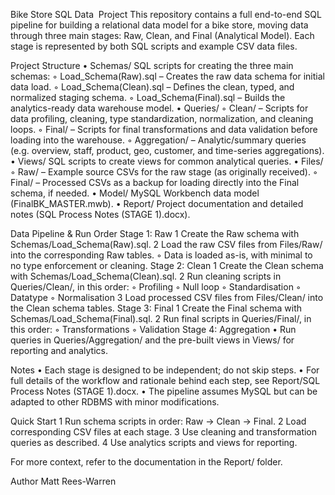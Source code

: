 Bike Store SQL Data  Project
This repository contains a full end-to-end SQL pipeline for building a relational data model for a bike store, moving data through three main stages: Raw, Clean, and Final (Analytical Model). Each stage is represented by both SQL scripts and example CSV data files.

Project Structure
	•	Schemas/
SQL scripts for creating the three main schemas:
	◦	Load_Schema(Raw).sql – Creates the raw data schema for initial data load.
	◦	Load_Schema(Clean).sql – Defines the clean, typed, and normalized staging schema.
	◦	Load_Schema(Final).sql – Builds the analytics-ready data warehouse model.
	•	Queries/
	◦	Clean/ – Scripts for data profiling, cleaning, type standardization, normalization, and cleaning loops.
	◦	Final/ – Scripts for final transformations and data validation before loading into the warehouse.
	◦	Aggregation/ – Analytic/summary queries (e.g. overview, staff, product, geo, customer, and time-series aggregations).
	•	Views/
SQL scripts to create views for common analytical queries.
	•	Files/
	◦	Raw/ – Example source CSVs for the raw stage (as originally received).
	◦	Final/ – Processed CSVs as a backup for loading directly into the Final schema, if needed.
	•	Model/
MySQL Workbench data model (FinalBK_MASTER.mwb).
	•	Report/
Project documentation and detailed notes (SQL Process Notes (STAGE 1).docx).

Data Pipeline & Run Order
Stage 1: Raw
	1	Create the Raw schema with Schemas/Load_Schema(Raw).sql.
	2	Load the raw CSV files from Files/Raw/ into the corresponding Raw tables.
	◦	Data is loaded as-is, with minimal to no type enforcement or cleaning.
Stage 2: Clean
	1	Create the Clean schema with Schemas/Load_Schema(Clean).sql.
	2	Run cleaning scripts in Queries/Clean/, in this order:
	◦	Profiling
	◦	Null loop
	◦	Standardisation
	◦	Datatype
	◦	Normalisation
	3	Load processed CSV files from Files/Clean/ into the Clean schema tables.
Stage 3: Final
	1	Create the Final schema with Schemas/Load_Schema(Final).sql.
	2	Run final scripts in Queries/Final/, in this order:
	◦	Transformations
	◦	Validation
Stage 4: Aggregation
	•	Run queries in Queries/Aggregation/ and the pre-built views in Views/ for reporting and analytics.

Notes
	•	Each stage is designed to be independent; do not skip steps.
	•	For full details of the workflow and rationale behind each step, see Report/SQL Process Notes (STAGE 1).docx.
	•	The pipeline assumes MySQL but can be adapted to other RDBMS with minor modifications.

Quick Start
	1	Run schema scripts in order: Raw → Clean → Final.
	2	Load corresponding CSV files at each stage.
	3	Use cleaning and transformation queries as described.
	4	Use analytics scripts and views for reporting.

For more context, refer to the documentation in the Report/ folder.

Author Matt Rees-Warren
